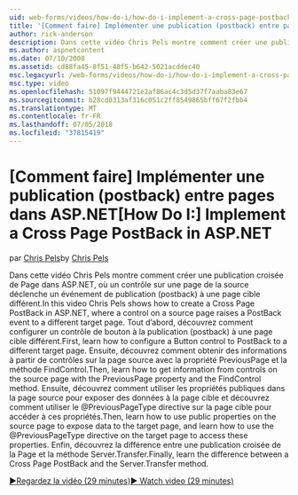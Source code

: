 ```yaml
---
uid: web-forms/videos/how-do-i/how-do-i-implement-a-cross-page-postback-in-aspnet
title: '[Comment faire] Implémenter une publication (postback) entre pages dans ASP.NET | Microsoft Docs'
author: rick-anderson
description: Dans cette vidéo Chris Pels montre comment créer une publication croisée de Page dans ASP.NET, où un contrôle sur une page de la source déclenche un événement de publication (postback) à une autre cible...
ms.author: aspnetcontent
ms.date: 07/10/2008
ms.assetid: cd88fa45-8f51-48f5-b642-5021acddec40
msc.legacyurl: /web-forms/videos/how-do-i/how-do-i-implement-a-cross-page-postback-in-aspnet
msc.type: video
ms.openlocfilehash: 51097f9444721e2af86ac4c3d5d37f7aaba83e67
ms.sourcegitcommit: b28cd0313af316c051c2ff8549865bff67f2fbb4
ms.translationtype: MT
ms.contentlocale: fr-FR
ms.lasthandoff: 07/05/2018
ms.locfileid: "37815419"
---
```

<a name="how-do-i-implement-a-cross-page-postback-in-aspnet"></a><span data-ttu-id="929ea-103">[Comment faire] Implémenter une publication (postback) entre pages dans ASP.NET</span><span class="sxs-lookup"><span data-stu-id="929ea-103">[How Do I:] Implement a Cross Page PostBack in ASP.NET</span></span>
====================
<span data-ttu-id="929ea-104">par [Chris Pels](https://twitter.com/chrispels)</span><span class="sxs-lookup"><span data-stu-id="929ea-104">by [Chris Pels](https://twitter.com/chrispels)</span></span>

<span data-ttu-id="929ea-105">Dans cette vidéo Chris Pels montre comment créer une publication croisée de Page dans ASP.NET, où un contrôle sur une page de la source déclenche un événement de publication (postback) à une page cible différent.</span><span class="sxs-lookup"><span data-stu-id="929ea-105">In this video Chris Pels shows how to create a Cross Page PostBack in ASP.NET, where a control on a source page raises a PostBack event to a different target page.</span></span> <span data-ttu-id="929ea-106">Tout d’abord, découvrez comment configurer un contrôle de bouton à la publication (postback) à une page cible différent.</span><span class="sxs-lookup"><span data-stu-id="929ea-106">First, learn how to configure a Button control to PostBack to a different target page.</span></span> <span data-ttu-id="929ea-107">Ensuite, découvrez comment obtenir des informations à partir de contrôles sur la page source avec la propriété PreviousPage et la méthode FindControl.</span><span class="sxs-lookup"><span data-stu-id="929ea-107">Then, learn how to get information from controls on the source page with the PreviousPage property and the FindControl method.</span></span> <span data-ttu-id="929ea-108">Ensuite, découvrez comment utiliser les propriétés publiques dans la page source pour exposer des données à la page cible et découvrez comment utiliser le @PreviousPageType directive sur la page cible pour accéder à ces propriétés.</span><span class="sxs-lookup"><span data-stu-id="929ea-108">Then, learn how to use public properties on the source page to expose data to the target page, and learn how to use the @PreviousPageType directive on the target page to access these properties.</span></span> <span data-ttu-id="929ea-109">Enfin, découvrez la différence entre une publication croisée de la Page et la méthode Server.Transfer.</span><span class="sxs-lookup"><span data-stu-id="929ea-109">Finally, learn the difference between a Cross Page PostBack and the Server.Transfer method.</span></span>

[<span data-ttu-id="929ea-110">&#9654;Regardez la vidéo (29 minutes)</span><span class="sxs-lookup"><span data-stu-id="929ea-110">&#9654; Watch video (29 minutes)</span></span>](https://channel9.msdn.com/Blogs/ASP-NET-Site-Videos/how-do-i-implement-a-cross-page-postback-in-aspnet)
